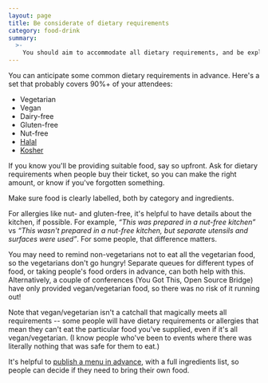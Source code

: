 ```yaml
---
layout: page
title: Be considerate of dietary requirements
category: food-drink
summary:
  >-
    You should aim to accommodate all dietary requirements, and be explicit about doing so.
---
```


You can anticipate some common dietary requirements in advance.
Here's a set that probably covers 90%+ of your attendees:

*   Vegetarian
*   Vegan
*   Dairy-free
*   Gluten-free
*   Nut-free
*   [Halal](https://en.wikipedia.org/wiki/Halal)
*   [Kosher](https://en.wikipedia.org/wiki/Kosher)

If you know you'll be providing suitable food, say so upfront.
Ask for dietary requirements when people buy their ticket, so you can make the right amount, or know if you've forgotten something.

Make sure food is clearly labelled, both by category and ingredients.

For allergies like nut- and gluten-free, it's helpful to have details about the kitchen, if possible. For example, *“This was prepared in a nut-free kitchen”* vs *“This wasn't prepared in a nut-free kitchen, but separate utensils and surfaces were used”*. For some people, that difference matters.

You may need to remind non-vegetarians not to eat all the vegetarian food, so the vegetarians don't go hungry! Separate queues for different types of food, or taking people's food orders in advance, can both help with this.
Alternatively, a couple of conferences (You Got This, Open Source Bridge) have only provided vegan/vegetarian food, so there was no risk of it running out!

Note that vegan/vegetarian isn't a catchall that magically meets all requirements -- some people will have dietary requirements or allergies that mean they can't eat the particular food you've supplied, even if it's all vegan/vegetarian.
(I know people who've been to events where there was literally nothing that was safe for them to eat.)

It's helpful to [publish a menu in advance](https://www.drmaciver.com/2019/02/conferences-should-publish-menus/), with a full ingredients list, so people can decide if they need to bring their own food.
